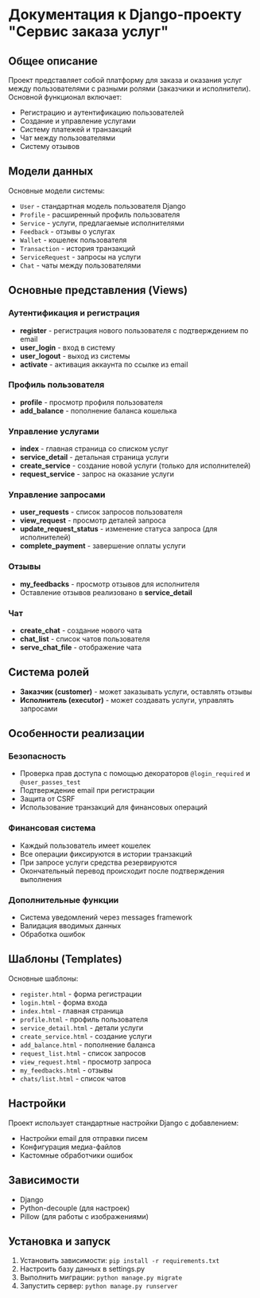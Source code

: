 # Документация к Django-проекту "Сервис заказа услуг"

## Общее описание
Проект представляет собой платформу для заказа и оказания услуг между пользователями с разными ролями (заказчики и исполнители). Основной функционал включает:
- Регистрацию и аутентификацию пользователей
- Создание и управление услугами
- Систему платежей и транзакций
- Чат между пользователями
- Систему отзывов

## Модели данных
Основные модели системы:
- `User` - стандартная модель пользователя Django
- `Profile` - расширенный профиль пользователя
- `Service` - услуги, предлагаемые исполнителями
- `Feedback` - отзывы о услугах
- `Wallet` - кошелек пользователя
- `Transaction` - история транзакций
- `ServiceRequest` - запросы на услуги
- `Chat` - чаты между пользователями

## Основные представления (Views)

### Аутентификация и регистрация
- **register** - регистрация нового пользователя с подтверждением по email
- **user_login** - вход в систему
- **user_logout** - выход из системы
- **activate** - активация аккаунта по ссылке из email

### Профиль пользователя
- **profile** - просмотр профиля пользователя
- **add_balance** - пополнение баланса кошелька

### Управление услугами
- **index** - главная страница со списком услуг
- **service_detail** - детальная страница услуги
- **create_service** - создание новой услуги (только для исполнителей)
- **request_service** - запрос на оказание услуги

### Управление запросами
- **user_requests** - список запросов пользователя
- **view_request** - просмотр деталей запроса
- **update_request_status** - изменение статуса запроса (для исполнителей)
- **complete_payment** - завершение оплаты услуги

### Отзывы
- **my_feedbacks** - просмотр отзывов для исполнителя
- Оставление отзывов реализовано в **service_detail**

### Чат
- **create_chat** - создание нового чата
- **chat_list** - список чатов пользователя
- **serve_chat_file** - отображение чата

## Система ролей
- **Заказчик (customer)** - может заказывать услуги, оставлять отзывы
- **Исполнитель (executor)** - может создавать услуги, управлять запросами

## Особенности реализации

### Безопасность
- Проверка прав доступа с помощью декораторов `@login_required` и `@user_passes_test`
- Подтверждение email при регистрации
- Защита от CSRF
- Использование транзакций для финансовых операций

### Финансовая система
- Каждый пользователь имеет кошелек
- Все операции фиксируются в истории транзакций
- При запросе услуги средства резервируются
- Окончательный перевод происходит после подтверждения выполнения

### Дополнительные функции
- Система уведомлений через messages framework
- Валидация вводимых данных
- Обработка ошибок

## Шаблоны (Templates)
Основные шаблоны:
- `register.html` - форма регистрации
- `login.html` - форма входа
- `index.html` - главная страница
- `profile.html` - профиль пользователя
- `service_detail.html` - детали услуги
- `create_service.html` - создание услуги
- `add_balance.html` - пополнение баланса
- `request_list.html` - список запросов
- `view_request.html` - просмотр запроса
- `my_feedbacks.html` - отзывы
- `chats/list.html` - список чатов

## Настройки
Проект использует стандартные настройки Django с добавлением:
- Настройки email для отправки писем
- Конфигурация медиа-файлов
- Кастомные обработчики ошибок

## Зависимости
- Django
- Python-decouple (для настроек)
- Pillow (для работы с изображениями)

## Установка и запуск
1. Установить зависимости: `pip install -r requirements.txt`
2. Настроить базу данных в settings.py
3. Выполнить миграции: `python manage.py migrate`
4. Запустить сервер: `python manage.py runserver`
